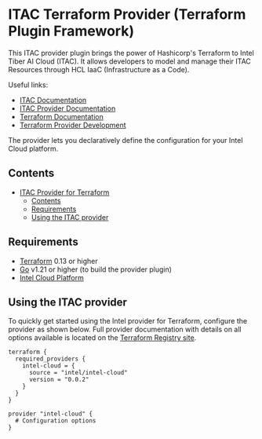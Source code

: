 # ITAC Terraform Provider (Terraform Plugin Framework)

This ITAC provider plugin brings the power of Hashicorp's Terraform to Intel Tiber AI Cloud (ITAC). It allows developers to model and manage their ITAC Resources through HCL IaaC (Infrastructure as a Code).

Useful links:
- [ITAC Documentation](https://docs.intel.com)
- [ITAC Provider Documentation](https://registry.terraform.io/providers/intel/intel-cloud/latest/docs)
- [Terraform Documentation](https://www.terraform.io/docs/language/index.html)
- [Terraform Provider Development](DEVELOPMENT.md)

The provider lets you declaratively define the configuration for your Intel Cloud platform.


## Contents

- [ITAC Provider for Terraform](#Intel-provider-for-terraform)
  - [Contents](#contents)
  - [Requirements](#requirements)
  - [Using the ITAC provider](#using-the-itac-provider)


## Requirements

-	[Terraform](https://www.terraform.io/downloads.html) 0.13 or higher
-	[Go](https://golang.org/doc/install) v1.21 or higher (to build the provider plugin)
- [Intel Cloud Platform](https://ai.cloud.intel.com/)

## Using the ITAC provider

To quickly get started using the Intel provider for Terraform, configure the provider as shown below. Full provider documentation with details on all options available is located on the [Terraform Registry site](https://registry.terraform.io/providers/intel/intel-cloud/latest/docs).

```hcl
terraform {
  required_providers {
    intel-cloud = {
      source = "intel/intel-cloud"
      version = "0.0.2"
    }
  }
}

provider "intel-cloud" {
  # Configuration options
}
